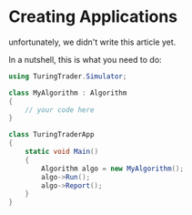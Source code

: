 # Creating Applications

unfortunately, we didn't write this article yet. 

In a nutshell, this is what you need to do:

```c#
using TuringTrader.Simulator;

class MyAlgorithm : Algorithm
{
	// your code here
}

class TuringTraderApp
{
    static void Main()
    {
        Algorithm algo = new MyAlgorithm();
        algo->Run();
        algo->Report();
    }
}
```

